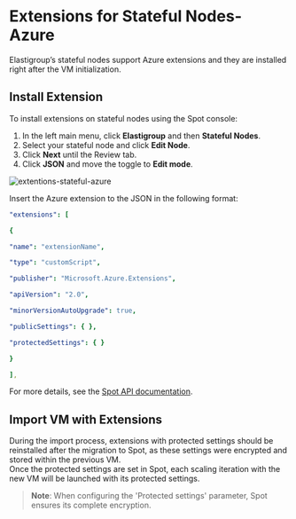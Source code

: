 # Extensions for Stateful Nodes- Azure

Elastigroup’s stateful nodes support Azure extensions and they are installed right after the VM initialization.

## Install Extension

To install extensions on stateful nodes using the Spot console:

1. In the left main menu, click **Elastigroup** and then **Stateful Nodes**.
2. Select your stateful node and click **Edit Node**.
3. Click **Next** until the Review tab.
4. Click **JSON** and move the toggle to **Edit mode**.

![extentions-stateful-azure](https://github.com/spotinst/help/assets/106514736/734837ce-0ea8-4f30-9a02-356ead086ca3)

Insert the Azure extension to the JSON in the following format:

```yaml
"extensions": [

{

"name": "extensionName",

"type": "customScript",

"publisher": "Microsoft.Azure.Extensions",

"apiVersion": "2.0",

"minorVersionAutoUpgrade": true,

"publicSettings": { },

"protectedSettings": { }

}

],
```

For more details, see the [Spot API documentation](https://docs.spot.io/api/#tag/Elastigroup-Azure-Stateful).

## Import VM with Extensions

During the import process, extensions with protected settings should be reinstalled after the migration to Spot, as these settings were encrypted and stored within the previous VM.  
Once the protected settings are set in Spot, each scaling iteration with the new VM will be launched with its protected settings.

> **Note**: When configuring the 'Protected settings' parameter, Spot ensures its complete encryption.
